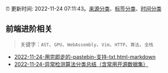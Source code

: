 :alarm_clock: 更新时间: 2022-11-24 07:11:43。[来源分类](../README.md)、[标签分类](../TAGS.md)、[时间分类](../TIMELINE.md)

## 前端进阶相关


> 关键字：`AST`、`GPU`、`WebAssembly`、`Vim`、`HTTP`、`算法`、`全栈`



- [2022-11-24-用完即走的-pastebin-支持-txt,html-markdown](https://www.v2ex.com/t/897566) 
- [2022-11-24-异常检测算法分类总结（含常用开源数据集）](https://toutiao.io/k/klv044a) 